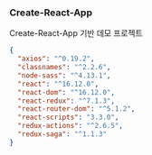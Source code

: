 ### Create-React-App

Create-React-App 기반 데모 프로젝트

```json
{
  "axios": "^0.19.2",
  "classnames": "^2.2.6",
  "node-sass": "^4.13.1",
  "react": "^16.12.0",
  "react-dom": "^16.12.0",
  "react-redux": "^7.1.3",
  "react-router-dom": "^5.1.2",
  "react-scripts": "3.3.0",
  "redux-actions": "^2.6.5",
  "redux-saga": "^1.1.3"
}
```
